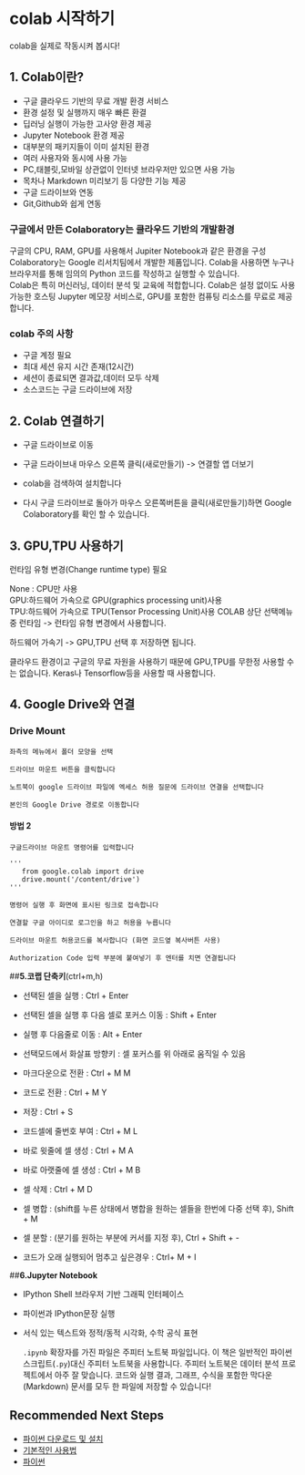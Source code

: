 # colab 시작하기

colab을 실제로 작동시켜 봅시다!

## **1. Colab이란?**
* 구글 클라우드 기반의 무료 개발 환경 서비스 
* 환경 설정 및 실행까지 매우 빠른 환결
* 딥러닝 실행이 가능한 고사양 환경 제공
* Jupyter Notebook 환경 제공
* 대부분의 패키지들이 이미 설치된 환경 
* 여러 사용자와 동시에 사용 가능
* PC,태블릿,모바일 상관없이 인터넷 브라우저만 있으면 사용 가능
* 목차나 Markdown 미리보기 등 다양한 기능 제공
* 구글 드라이브와 연동
* Git,Github와 쉽게 연동  

   
 ### 구글에서 만든 Colaboratory는 클라우드 기반의 개발환경
 
 
   구글의 CPU, RAM, GPU를 사용해서 Jupiter Notebook과 같은 환경을 구성
   Colaboratory는 Google 리서치팀에서 개발한 제품입니다.
   Colab을 사용하면 누구나 브라우저를 통해 임의의 Python 코드를 작성하고 실행할 수 있습니다.  
   Colab은 특히 머신러닝, 데이터 분석 및 교육에 적합합니다. 
   Colab은 설정 없이도 사용 가능한 호스팅 Jupyter 메모장 서비스로, GPU를 포함한 컴퓨팅 리소스를 무료로 제공합니다.  
 
 ### colab 주의 사항  
  
* 구글 계정 필요
* 최대 세션 유지 시간 존재(12시간)
* 세션이 종료되면 결과값,데이터 모두 삭제
* 소스코드는 구글 드라이브에  저장 


## **2. Colab 연결하기**

*   구글 드라이브로 이동
*   구글 드라이브내 마우스 오른쪽 클릭(새로만들기) -> 연결할 앱 더보기   

*   colab을 검색하여 설치합니다 
*   다시 구글 드라이브로 돌아가 마우스 오른쪽버튼을 클릭(새로만들기)하면 Google Colaboratory를 확인 할 수 있습니다.  
  

## **3. GPU,TPU 사용하기**  

  런타임 유형 변경(Change runtime type) 필요  

  None : CPU만 사용  
  GPU:하드웨어 가속으로 GPU(graphics processing unit)사용  
  TPU:하드웨어 가속으로 TPU(Tensor Processing Unit)사용
  COLAB 상단 선택메뉴 중 런타임 -> 런타임 유형 변경에서 사용합니다.

  하드웨어 가속기 -> GPU,TPU 선택 후 저장하면 됩니다.

  클라우드 환경이고 구글의 무료 자원을 사용하기 때문에 GPU,TPU를 무한정 사용할 수는 없습니다. Keras나 Tensorflow등을 사용할 때 사용합니다.

## **4. Google Drive와 연결**
  ### Drive Mount

    좌측의 메뉴에서 폴더 모양을 선택   

    드라이브 마운트 버튼을 클릭합니다  

    노트북이 google 드라이브 파일에 엑세스 허용 질문에 드라이브 연결을 선택합니다  

    본인의 Google Drive 경로로 이동합니다  
  
  
  #### 방법 2

    구글드라이브 마운트 명령어를 입력합니다  
    
    '''
       from google.colab import drive
       drive.mount('/content/drive')
    '''

    명령어 실행 후 화면에 표시된 링크로 접속합니다  

    연결할 구글 아이디로 로그인을 하고 허용을 누릅니다  

    드라이브 마운트 허용코드를 복사합니다 (화면 코드옆 복사버튼 사용)  

    Authorization Code 입력 부분에 붙여넣기 후 엔터를 치면 연결됩니다  

##**5.코랩 단축키**(ctrl+m,h)

*   선택된 셀을 실행 : Ctrl + Enter
*   선택된 셀을 실행 후 다음 셀로 포커스 이동 : Shift + Enter

*   실행 후 다음줄로 이동 : Alt + Enter
*   선택모드에서 화살표 방향키 : 셀 포커스를 위 아래로 움직일 수 있음


*   마크다운으로 전환 : Ctrl + M M

*   코드로 전환 : Ctrl + M Y
*   저장 : Ctrl + S


*   코드셀에 줄번호 부여 : Ctrl + M L


*   바로 윗줄에 셀 생성 : Ctrl + M A

*   바로 아랫줄에 셀 생성 : Ctrl + M B

*   셀 삭제 : Ctrl + M D
*   셀 병합 : (shift를 누른 상태에서 병합을 원하는 셀들을 한번에 다중 선택 후), Shift + M


*   셀 분할 : (분기를 원하는 부분에 커서를 지정 후), Ctrl + Shift + -


*   코드가 오래 실행되어 멈추고 싶은경우 : Ctrl+ M + I

##**6.Jupyter Notebook** 

* IPython Shell 브라우저 기반 그래픽 인터페이스
* 파이썬과 IPython문장 실행
* 서식 있는 텍스트와 정적/동적 시각화, 수학 공식 표현  

  `.ipynb` 확장자를 가진 파일은 주피터 노트북 파일입니다. 이 책은 일반적인 파이썬 스크립트(`.py`)대신 주피터 노트북을 사용합니다. 
    주피터 노트북은 데이터 분석 프로젝트에서 아주 잘 맞습니다. 
    코드와 실행 결과, 그래프, 수식을 포함한 막다운(Markdown) 문서를 모두 한 파일에 저장할 수 있습니다!



 
## Recommended Next Steps

* [파이썬 다운로드 및 설치](os_setup.md)
* [기본적인 사용법](basic_usage.md)
* [파이썬](https://www.python.org/)


